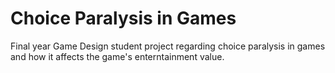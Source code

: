 # Choice Paralysis in Games
Final year Game Design student project regarding choice paralysis in games and how it affects the game's enterntainment value.
